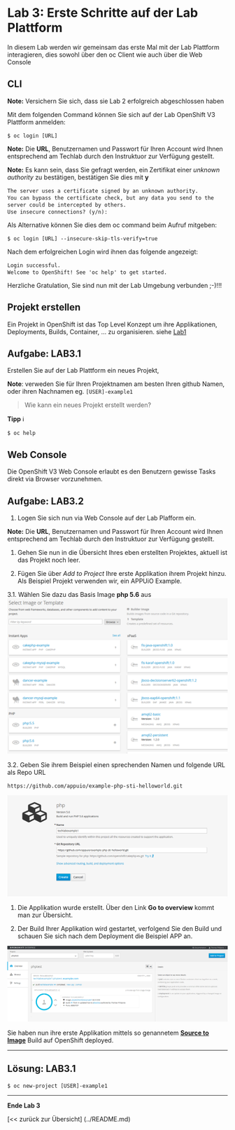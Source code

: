 # Lab 3: Erste Schritte auf der Lab Plattform

In diesem Lab werden wir gemeinsam das erste Mal mit der Lab Plattform interagieren, dies sowohl über den oc Client wie auch über die Web Console

## CLI

**Note:** Versichern Sie sich, dass sie Lab 2 erfolgreich abgeschlossen haben

Mit dem folgenden Command können Sie sich auf der Lab OpenShift V3 Plattform anmelden:

```
$ oc login [URL]
```

**Note:** Die **URL**, Benutzernamen und Passwort für Ihren Account wird Ihnen entsprechend am Techlab durch den Instruktuor zur Verfügung gestellt.

**Note:** Es kann sein, dass Sie gefragt werden, ein Zertifikat einer *unknown authority* zu bestätigen, bestätigen Sie dies mit **y**
```
The server uses a certificate signed by an unknown authority.
You can bypass the certificate check, but any data you send to the server could be intercepted by others.
Use insecure connections? (y/n): 
```

Als Alternative können Sie dies dem oc command beim Aufruf mitgeben:
```
$ oc login [URL] --insecure-skip-tls-verify=true
```

Nach dem erfolgreichen Login wird ihnen das folgende angezeigt:
```
Login successful.
Welcome to OpenShift! See 'oc help' to get started.
```

Herzliche Gratulation, Sie sind nun mit der Lab Umgebung verbunden ;-)!!!

## Projekt erstellen

Ein Projekt in OpenShift ist das Top Level Konzept um ihre Applikationen, Deployments, Builds, Container, ... zu organisieren. siehe [Lab1](01_quicktour.md)


## Aufgabe: LAB3.1
Erstellen Sie auf der Lab Plattform ein neues Projekt,

**Note**: verweden Sie für Ihren Projektnamen am besten Ihren github Namen, oder ihren Nachnamen eg. `[USER]-example1`

> Wie kann ein neues Projekt erstellt werden?

**Tipp** :information_source: 
```
$ oc help
```

## Web Console

Die OpenShift V3 Web Console erlaubt es den Benutzern gewisse Tasks direkt via Browser vorzunehmen. 

## Aufgabe: LAB3.2
1. Logen Sie sich nun via Web Console auf der Lab Plafform ein.

  **Note:** Die **URL**, Benutzernamen und Passwort für Ihren Account wird Ihnen entsprechend am Techlab durch den Instruktuor zur Verfügung gestellt.

1. Gehen Sie nun in die Übersicht Ihres eben erstellten Projektes, aktuell ist das Projekt noch leer.

1. Fügen Sie über *Add to Project* Ihre erste Applikation ihrem Projekt hinzu. Als Beispiel Projekt verwenden wir, ein APPUiO Example.

  3.1. Wählen Sie dazu das Basis Image **php 5.6** aus
![php5.6](../images/lab_3_php5.6.png)

  3.2. Geben Sie ihrem Beispiel einen sprechenden Namen und folgende URL als Repo URL
```
https://github.com/appuio/example-php-sti-helloworld.git
```
![php5.6](../images/lab_3_example1.png)

1. Die Applikation wurde erstellt. Über den Link **Go to overview** kommt man zur Übersicht.

1. Der Build Ihrer Applikation wird gestartet, verfolgend Sie den Build und schauen Sie sich nach dem Deployment die Beispiel APP an.

![php5.6](../images/lab_3_example1-deployed.png)


Sie haben nun ihre erste Applikation mittels so genannetem **[Source to Image](https://docs.openshift.com/enterprise/3.1/architecture/core_concepts/builds_and_image_streams.html#source-build)** Build auf OpenShift deployed.


---

## Lösung: LAB3.1

```
$ oc new-project [USER]-example1
```
---

**Ende Lab 3**

[<< zurück zur Übersicht] (../README.md)
